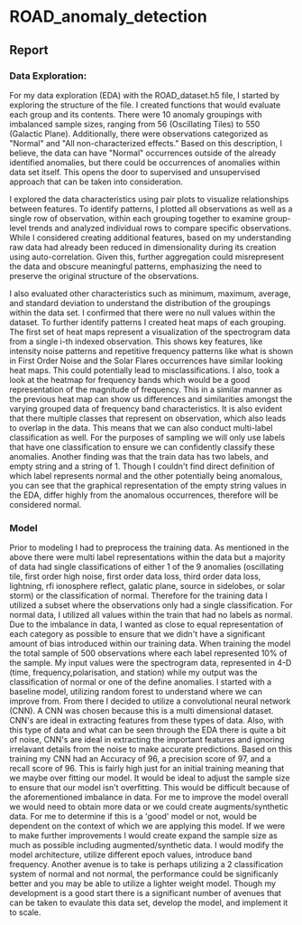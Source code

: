 # ROAD_anomaly_detection

## Report
### Data Exploration:
For my data exploration (EDA) with the ROAD_dataset.h5 file, I started by exploring the structure of the file. I created functions that would evaluate each group and its contents. There were 10 anomaly groupings with imbalanced sample sizes, ranging from 56 (Oscillating Tiles) to 550 (Galactic Plane). Additionally, there were observations categorized as "Normal" and "All non-characterized effects." Based on this description, I believe, the data can have "Normal" occurrences outside of the already identified anomalies, but there could be occurrences of anomalies within data set itself. This opens the door to supervised and unsupervised approach that can be taken into consideration. 
    
I explored the data characteristics using pair plots to visualize relationships between features. To identify patterns, I plotted all observations as well as a single row of observation, within each grouping together to examine group-level trends and analyzed individual rows to compare specific observations. While I considered creating additional features, based on my understanding raw data had already been reduced in dimensionality during its creation using auto-correlation. Given this, further aggregation could misrepresent the data and obscure meaningful patterns, emphasizing the need to preserve the original structure of the observations.

I also evaluated other characteristics such as minimum, maximum, average, and standard deviation to understand the distribution of the groupings within the data set. I confirmed that there were no null values within the dataset. To further identify patterns I created heat maps of each grouping. The first set of heat maps represent a visualization of the spectrogram data from a single i-th indexed observation. This shows key features, like intensity noise patterns and repetitive frequency patterns like what is shown in First Order Noise and the Solar Flares occurrences have similar looking heat maps. This could potentially lead to misclassifications. I also, took a look at the heatmap for frequency bands which would be a good representation of the magnitude of frequency. This in a similar manner as the previous heat map can show us differences and similarities amongst the varying grouped data of frequency band characteristics. It is also evident that there multiple classes that represent on observation, which also leads to overlap in the data. This means that we can also conduct multi-label classification as well. For the purposes of sampling we will only use labels that have one classification to ensure we can confidently classify these anomalies. Another finding was that the train data has two labels, and empty string and a string of 1. Though I couldn't find direct definition of which label represents normal and the other potentially being anomalous, you can see that the graphical representation of the empty string values in the EDA, differ highly from the anomalous occurrences, therefore will be considered normal.


### Model
Prior to modeling I had to preprocess the training data. As mentioned in the above there were multi label representations within the data but a majority of data had single classifications of either 1 of the 9 anomalies (oscillating tile, first order high noise, first order data loss, third order data loss, lightning, rfi ionosphere reflect, galatic plane, source in sidelobes, or solar storm) or the classification of normal. Therefore for the training data I utilized a subset where the observations only had a single classification. For normal data, I utilized all values within the train that had no labels as normal. Due to the imbalance in data, I wanted as close to equal representation of each category as possible to ensure that we didn't have a significant amount of bias introduced within our training data. When training the model the total sample of 500 observations where each label represented 10% of the sample. My input values were the spectrogram data, represented in 4-D (time, frequency,polarisation, and station) while my output was the classification of normal or one of the define anomalies. I started with a baseline model, utilizing random forest to understand where we can improve from. From there I decided to utilize a convolutional neural network (CNN). A CNN was chosen because this is a multi dimensional dataset. CNN's are ideal in extracting features from these types of data. Also, with this type of data and what can be seen through the EDA there is quite a bit of noise, CNN's are ideal in extracting the important features and ignoring irrelavant details from the noise to make accurate predictions. Based on this training my CNN had an Accuracy of 96, a precision score of 97, and a  recall score of 96. This is fairly high just for an initial training meaning that we maybe over fitting our model. It would be ideal to adjust the sample size to ensure that our model isn't overfitting. This would be difficult because of the aforementioned imbalance in data. For me to improve the model overall we would need to obtain more data or we could create augments/synthetic data. For me to determine if this is a 'good' model or not, would be dependent on the context of which we are applying this model. If we were to make further improvements I would create expand the sample size as much as possible including augmented/synthetic data. I would modify the model architecture, utilize different epoch values, introduce band frequency. Another avenue is to take is perhaps utilizing a 2 classification system of normal and not normal, the performance could be significanly better and you may be able to utilize a lighter weight model. Though my development is a good start there is a significant number of avenues that can be taken to evaulate this data set, develop the model, and implement it to scale. 